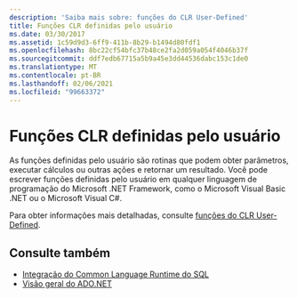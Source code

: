 ```yaml
---
description: 'Saiba mais sobre: funções do CLR User-Defined'
title: Funções CLR definidas pelo usuário
ms.date: 03/30/2017
ms.assetid: 1c59d9d3-6ff9-411b-8b29-b1494d80fdf1
ms.openlocfilehash: 8bc22cf54bfc37b48ce2fa2d059a054f4046b37f
ms.sourcegitcommit: ddf7edb67715a5b9a45e3dd44536dabc153c1de0
ms.translationtype: MT
ms.contentlocale: pt-BR
ms.lasthandoff: 02/06/2021
ms.locfileid: "99663372"
---
```

# <a name="clr-user-defined-functions"></a>Funções CLR definidas pelo usuário

As funções definidas pelo usuário são rotinas que podem obter parâmetros, executar cálculos ou outras ações e retornar um resultado. Você pode escrever funções definidas pelo usuário em qualquer linguagem de programação do Microsoft .NET Framework, como o Microsoft Visual Basic .NET ou o Microsoft Visual C#.  
  
 Para obter informações mais detalhadas, consulte [funções do CLR User-Defined](/sql/relational-databases/clr-integration-database-objects-user-defined-functions/clr-user-defined-functions).  
  
## <a name="see-also"></a>Consulte também

- [Integração do Common Language Runtime do SQL](sql-server-common-language-runtime-integration.md)
- [Visão geral do ADO.NET](../ado-net-overview.md)
